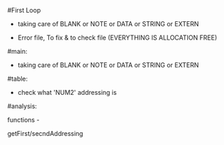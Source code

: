 #First Loop

* taking care of BLANK or NOTE or DATA or STRING or EXTERN

* Error file, To fix & to check file (EVERYTHING IS ALLOCATION FREE)


#main:

* taking care of BLANK or NOTE or DATA or STRING or EXTERN


#table:

* check what 'NUM2' addressing is


#analysis:

functions -

getFirst/secndAddressing
